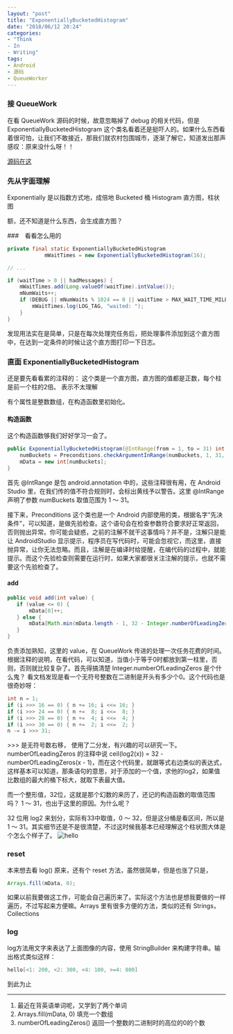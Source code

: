 ```yaml
---
layout: "post"
title: "ExponentiallyBucketedHistogram"
date: "2018/06/12 20:24"
categories:
- "Think
- In
- Writing"
tags:
- Android
- 源码
- QueueWorker
---
```


### 接 QueueWork

在看 QueueWork 源码的时候，故意忽略掉了 debug 的相关代码，但是 ExponentiallyBucketedHistogram 这个类名看着还是挺吓人的。如果什么东西看着很可怕，让我们不敢接近，那我们就农村包围城市，逐渐了解它，知道发出那声感叹：原来没什么呀！！

[源码在这](https://android.googlesource.com/platform/frameworks/base/+/master/core/java/com/android/internal/util/ExponentiallyBucketedHistogram.java)

### 先从字面理解

Exponentially 是以指数方式地，成倍地
Bucketed 桶
Histogram 直方图，柱状图

额，还不知道是什么东西，会生成直方图？

###　看看怎么用的

``` java
private final static ExponentiallyBucketedHistogram
            mWaitTimes = new ExponentiallyBucketedHistogram(16);

// ...

if (waitTime > 0 || hadMessages) {
    mWaitTimes.add(Long.valueOf(waitTime).intValue());
    mNumWaits++;
    if (DEBUG || mNumWaits % 1024 == 0 || waitTime > MAX_WAIT_TIME_MILLIS) {
        mWaitTimes.log(LOG_TAG, "waited: ");
    }
}

```

发现用法实在是简单，只是在每次处理完任务后，把处理事件添加到这个直方图中，在达到一定条件的时候让这个直方图打印一下日志。

### 直面 ExponentiallyBucketedHistogram

还是要先看看累的注释的：
这个类是一个直方图，直方图的值都是正数，每个柱是前一个柱的2倍。
表示不太理解

有个属性是整数数组，在构造函数里初始化。

#### 构造函数

这个构造函数够我们好好学习一会了。

``` Java
public ExponentiallyBucketedHistogram(@IntRange(from = 1, to = 31) int numBuckets) {
    numBuckets = Preconditions.checkArgumentInRange(numBuckets, 1, 31, "numBuckets");
    mData = new int[numBuckets];
}
```

首先 @IntRange 是包 android.annotation 中的，这些注释很有用，在 Android Studio 里，在我们传的值不符合规则时，会标出黄线予以警告。这里 @IntRange 声明了参数 numBuckets 取值范围为 1 ～ 31。

接下来，Preconditions 这个类也是一个 Android 内部使用的类，根据名字“先决条件”，可以知道，是做先验检查。这个语句会在检查参数符合要求好正常返回，否则抛出异常。你可能会疑惑，之前的注解不就干这事情吗？并不是，注解只是能让 AndroidStudio 显示提示，程序员在写代码时，可能会忽视它，而这里，直接抛异常，让你无法忽略。而且，注解是在编译时给提醒，在编代码的过程中，就能提示。而这个先验检查则需要在运行时，如果大家都很关注注解的提示，也就不需要这个先验检查了。

#### add

``` Java
public void add(int value) {
   if (value <= 0) {
       mData[0]++;
   } else {
       mData[Math.min(mData.length - 1, 32 - Integer.numberOfLeadingZeros(value))]++;
   }
}
```

负责添加熟知，这里的 value，在 QueueWork 传进的处理一次任务花费的时间。根据注释的说明，在看代码，可以知道，当值小于等于0时都放到第一柱里，否则，否则就比较复杂了。首先得搞清楚  Integer.numberOfLeadingZeros 是个什么鬼？ 看文档发现是看一个无符号整数在二进制是开头有多少个0。这个代码也是很奇妙呀：

``` Java
int n = 1;
if (i >>> 16 == 0) { n += 16; i <<= 16; }
if (i >>> 24 == 0) { n +=  8; i <<=  8; }
if (i >>> 28 == 0) { n +=  4; i <<=  4; }
if (i >>> 30 == 0) { n +=  2; i <<=  2; }
n -= i >>> 31;
```
\>\>\> 是无符号数右移， 使用了二分发，有兴趣的可以研究一下。numberOfLeadingZeros 的注释中说
ceil(log2(x)) = 32 - numberOfLeadingZeros(x - 1)，而在这个代码里，就跟等式右边类似的表达式，这样基本可以知道，那条语句的意思，对于添加的一个值，求他的log2，如果值比数组的最大的桶下标大，就取下表最大值。

而一个整形值，32位，这就是那个幻数的来历了，还记的构造函数的取值范围吗？ 1 ～ 31，也出于这里的原因。为什么呢？

32 位用 log2 来划分，实际有33中取值，0 ～ 32，但是这分桶是看区间，所以是 1 ～ 31。其实细节还是不是很清楚，不过这时候我基本已经理解这个柱状图大体是个怎么个样子了。
![hello](/home/jinux/bitmap.png)

### reset

本来想去看 log() 原来，还有个 reset 方法，虽然很简单，但是也涨了只是，
``` Java
Arrays.fill(mData, 0);
```
如果以前我要做这工作，可能会自己遍历来了。实际这个方法也是想我要做的一样遍历，不过写起来方便嘛。Arrays 里有很多方便的方法，类似的还有 Strings，Collections

### log

log方法用文字来表达了上面图像的内容，使用 StringBuilder 来构建字符串。输出格式类似这样：
``` Java
hello[<1: 200, <2: 300, <4: 100, >=4: 800]
```

到此为止

---
1.  最近在背英语单词呢，又学到了两个单词
2.  Arrays.fill(mData, 0) 填充一个数组
3.  numberOfLeadingZeros() 返回一个整数的二进制时的高位的0的个数